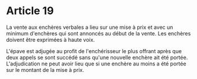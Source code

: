 # Article 19

La vente aux enchères verbales a lieu sur une mise à prix et avec un minimum d'enchères qui sont annoncés au début de la vente. Les enchères doivent être exprimées à haute voix.

L'épave est adjugée au profit de l'enchérisseur le plus offrant après que deux appels se sont succédé sans qu'une nouvelle enchère ait été portée. L'adjudication ne peut avoir lieu que si une enchère au moins a été portée sur le montant de la mise à prix.
